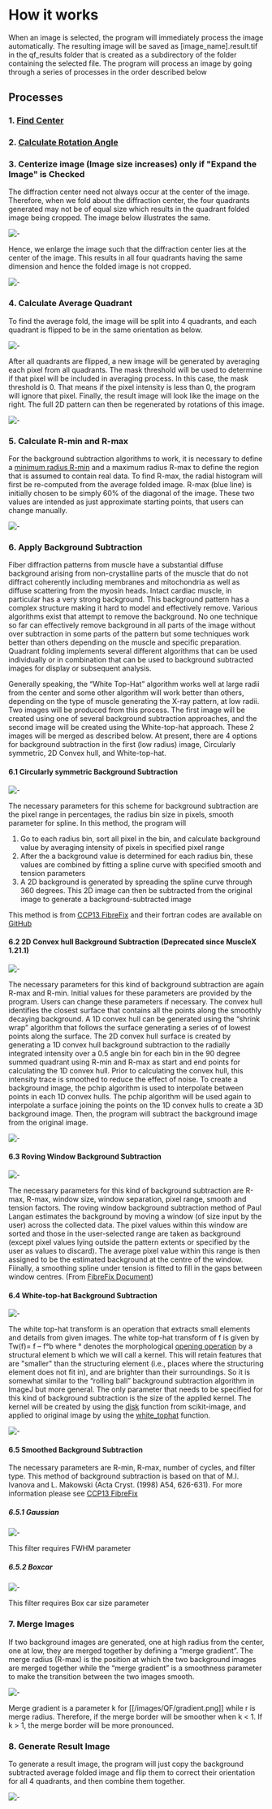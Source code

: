 # How it works

When an image is selected, the program will immediately process the image automatically. The resulting image will be saved as [image_name].result.tif in the qf_results folder that is created as a subdirectory of the folder containing the selected file. The program will process an image by going through a series of processes in the order described below

## Processes
### 1. [Find Center](../Image-Processing-Functions.html#finding-center)
### 2. [Calculate Rotation Angle](../Image-Processing-Functions.html#calculate-rotation-angle)
### 3. Centerize image (Image size increases) only if "Expand the Image" is Checked
The diffraction center need not always occur at the center of the image. Therefore, when we fold about the diffraction center, the four quadrants generated may not be of equal size which results in the quadrant folded image being cropped. The image below illustrates the same.

![-](../../images/QF/incorrect_centerize.png)

Hence, we enlarge the image such that the diffraction center lies at the center of the image. This results in all four quadrants having the same dimension and hence the folded image is not cropped.

![-](../../images/QF/centerizing_image.png)
  
### 4. Calculate Average Quadrant
To find the average fold, the image will be split into 4 quadrants, and each quadrant is flipped to be in the same orientation as below.

![-](../../images/QF/split_folds.png)

After all quadrants are flipped, a new image will be generated by averaging each pixel from all quadrants. The mask threshold will be used to determine if that pixel will be included in averaging process. In this case, the mask threshold is 0. That means if the pixel intensity is less than 0, the program will ignore that pixel.  Finally, the result image will look like the image on the right. The full 2D pattern can then be regenerated by rotations of this image. 

![-](../../images/QF/avg_fold2.png)

### 5. Calculate R-min and R-max
For the background subtraction algorithms to work, it is necessary to define a [minimum radius R-min](../Image-Processing-Functions.html#calculate-r-min) and a maximum radius R-max to define the region that is assumed to contain real data. To find R-max, the radial histogram will first be re-computed  from the average folded image. R-max (blue line) is initially chosen to be  simply 60% of the diagonal of the image. These two values are intended as  just approximate starting points, that users can change manually.

![-](../../images/QF/rmin.png)

### 6. Apply Background Subtraction
Fiber diffraction patterns from muscle have a substantial diffuse background arising from non-crystalline parts of the muscle that do not diffract coherently including membranes and mitochondria as well as diffuse scattering from the myosin heads. Intact cardiac muscle, in particular has a very strong background. This background pattern has a complex structure making it hard to model and effectively remove.  Various algorithms exist that attempt to remove the background. No one technique so far can effectively remove background in all parts of the image without over subtraction in some parts of the pattern but some techniques work better than others depending on the muscle and specific preparation. Quadrant folding implements several different algorithms  that can be used individually or in combination that can be used to background subtracted images for display or subsequent analysis.

Generally speaking, the “White Top-Hat” algorithm works well at large radii from the center and some other algorithm will work better than others, depending on the type of muscle generating the X-ray pattern,  at low radii. Two images will be produced from this process. The first image will be created using one of several  background subtraction approaches, and the second image will be created using the White-top-hat approach. These 2 images will be merged as described below. At present, there are 4 options for background subtraction in the first (low radius) image, Circularly symmetric, 2D Convex hull, and White-top-hat.

<!---
#### 5.1 Angular Background Subtraction
[[/images/QF/angular.png]]

The necessary parameters for this scheme for background subtraction are the pixel range in percentages, and the angular bin size for integration in degrees. In this method, the program will:

1. Obtain the 2D azimuthal integration from the average folded image. The x-axis represents radius, and y-axis represents angle. In this case, we need to do this integration for only one quadrant, so the angle range is from 0 to 90 °. 

2. obtain the estimated background line for each bin. For example, if the degree bin size is 30. There will be 3 background estimates lines for each of the degree ranges 0-30, 30-60, and 60-90. Each background estimate line is produced by going to  each radial position in the angular  bin range, sort all pixels at that radius by intensities, and the background value is chosen as the mean value of intensities between specified pixel ranges from the minimum value to the maximum value. The background  value for each radius is used to generate a 1d background estimate for the chosen angular bin range. Each line will have a 1d convex hull applied to define a surface and the pchip algorithm is used to interpolate between points in the convex hull in order to generate a smooth curve.

3. a two D background image is formed from the individual lines by assuming the same profile throughout the angular bin range that generated it. This 2D image can then be subtracted from the original image to generate a background-subtracted image

[[/images/QF/angular_img.png]]
-->

#### 6.1 Circularly symmetric Background Subtraction
![-](../../images/QF/csym_set.png)

The necessary parameters for this scheme for background subtraction are the pixel range in percentages, the radius bin size in pixels, smooth parameter for spline. In this method, the program will
1. Go to each radius bin, sort all pixel in the bin, and calculate background value by averaging intensity of pixels in specified pixel range
2. After the a background value is determined for each radius bin,  these values are combined by fitting a spline curve with specified smooth and tension parameters
3. A 2D background is generated by spreading the spline curve through 360 degrees. This 2D image can then be subtracted from the original image to generate a background-subtracted image

This method is from [CCP13 FibreFix](http://www.diamond.ac.uk/Beamlines/Soft-Condensed-Matter/small-angle/SAXS-Software/CCP13/FibreFix/FibreFix.html) and their fortran codes are available on [GitHub](https://github.com/scattering-central/CCP13)

#### 6.2 2D Convex hull Background Subtraction (Deprecated since MuscleX 1.21.1)
![-](../../images/QF/2dcon_set.png)

The necessary parameters for this kind of background subtraction are again R-max and R-min. Initial values for these parameters are provided by the program. Users can change these parameters if necessary.
The convex hull identifies the closest surface that contains all the points along the smoothly decaying background.  A 1D convex hull can be generated using the “shrink wrap” algorithm that follows the surface generating a series of of lowest points along the surface.  The 2D convex hull surface is created by generating a 1D convex hull background subtraction to the radially integrated intensity over a 0.5 angle bin for each bin in the 90 degree summed quadrant using R-min and R-max as start and end points for calculating the 1D convex hull. Prior to calculating the convex hull, this intensity trace is smoothed to reduce the effect of noise. To create a background image, the pchip algorithm is used to interpolate between points in each 1D convex hulls. The pchip algorithm will be used again to interpolate a surface joining the points on the 1D convex hulls to create a 3D background image. Then, the program will subtract the background image from the original image.

![-](../../images/QF/2dconvex_img.png)

#### 6.3 Roving Window Background Subtraction
![-](../../images/QF/roving.png)

The necessary parameters for this kind of background subtraction are R-max, R-max, window size, window separation, pixel range, smooth and tension factors. The roving window background subtraction method of Paul Langan estimates the background by moving a window (of size input by the user) across the collected data. The pixel values within this window are sorted and those in the user-selected range are taken as background (except pixel values lying outside the pattern extents or specified by the user as values to discard). The average pixel value within this range is then assigned to be the estimated background at the centre of the window. Fiinally, a smoothing spline under tension is fitted to fill in the gaps between window centres. (From [FibreFix Document](http://www.diamond.ac.uk/Beamlines/Soft-Condensed-Matter/small-angle/SAXS-Software/CCP13/FibreFix/FibreFix.html))

#### 6.4 White-top-hat Background Subtraction
![-](../../images/QF/tophat_set.png)

The white top-hat transform is an operation that extracts small elements and details from given images. The white top-hat transform of f is given by Tw(f)= f – f°b where ° denotes the morphological [opening operation](https://en.wikipedia.org/wiki/Opening_%28morphology%29) by a structural element b which we will call a kernel. This will retain features that are "smaller" than the structuring element (i.e., places where the structuring element does not fit in), and are brighter than their surroundings. So it is somewhat similar to the “rolling ball” background subtraction algorithm in ImageJ but more general. The only parameter that needs to be specified for this kind of background subtraction is the size of the applied kernel. The kernel will be created by using the [disk](http://scikit-image.org/docs/dev/api/skimage.morphology.html#skimage.morphology.disk) function from scikit-image, and applied to original image by using the [white_tophat](http://scikit-image.org/docs/dev/api/skimage.morphology.html#skimage.morphology.white_tophat) function.

![-](../../images/QF/tophat_img.png)

#### 6.5 Smoothed Background Subtraction
The necessary parameters are R-min, R-max, number of cycles, and filter type. This method of background subtraction is based on that of M.I. Ivanova and L. Makowski (Acta Cryst. (1998) A54, 626-631). For more information please see [CCP13 FibreFix](http://www.diamond.ac.uk/Beamlines/Soft-Condensed-Matter/small-angle/SAXS-Software/CCP13/FibreFix/FibreFix.html)
##### 6.5.1 Gaussian
![-](../../images/QF/smooth_g.png)

This filter requires FWHM parameter
##### 6.5.2 Boxcar
![-](../../images/QF/smooth_b.png)

This filter requires Box car size parameter

### 7. Merge Images
If two background images are generated, one at high radius from the center, one at low, they are merged together by defining a “merge gradient”.  The merge radius (R-max) is the position at which the two background images are merged together while the “merge gradient” is a smoothness parameter to make the transition between the two images smooth. 

![-](../../images/QF/merge.png)

Merge gradient is a parameter k for [[/images/QF/gradient.png]] while r is merge radius. Therefore, if the merge border will be smoother when k < 1. If k > 1, the merge border will be more pronounced.

### 8. Generate Result Image
To generate a result image, the program will just copy the background subtracted average folded image and flip them to correct their orientation for all 4 quadrants, and then combine them together.

![-](../../images/QF/result.png)



